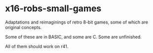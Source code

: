 # x16-robs-small-games
Adaptations and reimaginings of retro 8-bit games, some of which 
are original concepts.

Some of these are in BASIC, and some are C.  Some are unfinished.

All of them should work on r41.
